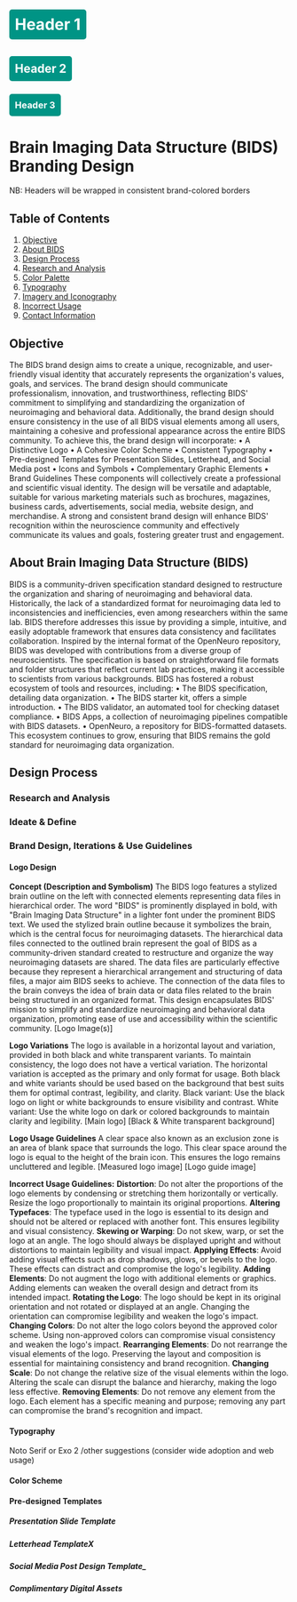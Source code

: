 <!DOCTYPE html>
<html lang="en">
<head>
<style>
.header-box {
    background-color: #009485; /* Change to your desired color */
    color: white; /* Text color inside the box */
    padding: 10px;
    border-radius: 5px;
    display: inline-block;
    width: auto;
}
</style>
</head>
<body>

# <div class="header-box">Header 1</div>

## <div class="header-box">Header 2</div>

### <div class="header-box">Header 3</div>

# Brain Imaging Data Structure (BIDS) Branding Design
NB: Headers will be wrapped in consistent brand-colored borders

## Table of Contents
1. [Objective](##objective)
2. [About BIDS](##about-brain-imaging-data-structure-(bids))
3. [Design Process](##design-process)
4. [Research and Analysis](#research-and-analysis)
5. [Color Palette](#color-palette)
6. [Typography](#typography)
7. [Imagery and Iconography](#imagery-and-iconography)
8. [Incorrect Usage](#incorrect-usage)
9. [Contact Information](#contact-information)

## Objective
The BIDS brand design aims to create a unique, recognizable, and user-friendly visual identity that accurately represents the organization's values, goals, and services. The brand design should communicate professionalism, innovation, and trustworthiness, reflecting BIDS' commitment to simplifying and standardizing the organization of neuroimaging and behavioral data. Additionally, the brand design should ensure consistency in the use of all BIDS visual elements among all users, maintaining a cohesive and professional appearance across the entire BIDS community.
To achieve this, the brand design will incorporate:
•	A Distinctive Logo
•	A Cohesive Color Scheme
•	Consistent Typography
•	Pre-designed Templates for Presentation Slides, Letterhead, and Social Media post
•	Icons and Symbols
•	Complementary Graphic Elements
•	Brand Guidelines
These components will collectively create a professional and scientific visual identity. The design will be versatile and adaptable, suitable for various marketing materials such as brochures, magazines, business cards, advertisements, social media, website design, and merchandise.
A strong and consistent brand design will enhance BIDS' recognition within the neuroscience community and effectively communicate its values and goals, fostering greater trust and engagement.

## About Brain Imaging Data Structure (BIDS)
BIDS is a community-driven specification standard designed to restructure the organization and sharing of neuroimaging and behavioral data. Historically, the lack of a standardized format for neuroimaging data led to inconsistencies and inefficiencies, even among researchers within the same lab. BIDS therefore addresses this issue by providing a simple, intuitive, and easily adoptable framework that ensures data consistency and facilitates collaboration.
Inspired by the internal format of the OpenNeuro repository, BIDS was developed with contributions from a diverse group of neuroscientists. The specification is based on straightforward file formats and folder structures that reflect current lab practices, making it accessible to scientists from various backgrounds.
BIDS has fostered a robust ecosystem of tools and resources, including:
•	The BIDS specification, detailing data organization.
•	The BIDS starter kit, offers a simple introduction.
•	The BIDS validator, an automated tool for checking dataset compliance.
•	BIDS Apps, a collection of neuroimaging pipelines compatible with BIDS datasets.
•	OpenNeuro, a repository for BIDS-formatted datasets.
This ecosystem continues to grow, ensuring that BIDS remains the gold standard for neuroimaging data organization.

## Design Process

### Research and Analysis

### Ideate & Define

### Brand Design, Iterations & Use Guidelines

#### Logo Design
**Concept (Description and Symbolism)**
The BIDS logo features a stylized brain outline on the left with connected elements representing data files in hierarchical order. The word "BIDS" is prominently displayed in bold, with "Brain Imaging Data Structure" in a lighter font under the prominent BIDS text.
We used the stylized brain outline because it symbolizes the brain, which is the central focus for neuroimaging datasets. The hierarchical data files connected to the outlined brain represent the goal of BIDS as a community-driven standard created to restructure and organize the way neuroimaging datasets are shared.
The data files are particularly effective because they represent a hierarchical arrangement and structuring of data files, a major aim BIDS seeks to achieve. The connection of the data files to the brain conveys the idea of brain data or data files related to the brain being structured in an organized format.
This design encapsulates BIDS' mission to simplify and standardize neuroimaging and behavioral data organization, promoting ease of use and accessibility within the scientific community.
[Logo Image(s)]

**Logo Variations**
The logo is available in a horizontal layout and variation, provided in both black and white transparent variants. To maintain consistency, the logo does not have a vertical variation. The horizontal variation is accepted as the primary and only format for usage. Both black and white variants should be used based on the background that best suits them for optimal contrast, legibility, and clarity.
Black variant: Use the black logo on light or white backgrounds to ensure visibility and contrast.
White variant: Use the white logo on dark or colored backgrounds to maintain clarity and legibility. 
[Main logo]
[Black & White transparent background]

**Logo Usage Guidelines**
A clear space also known as an exclusion zone is an area of blank space that surrounds the logo. This clear space around the logo is equal to the height of the brain icon. This ensures the logo remains uncluttered and legible.
[Measured logo image] [Logo guide image]

**Incorrect Usage Guidelines:**
**Distortion**: Do not alter the proportions of the logo elements by condensing or stretching them horizontally or vertically. Resize the logo proportionally to maintain its original proportions.
**Altering Typefaces**: The typeface used in the logo is essential to its design and should not be altered or replaced with another font. This ensures legibility and visual consistency.
**Skewing or Warping**: Do not skew, warp, or set the logo at an angle. The logo should always be displayed upright and without distortions to maintain legibility and visual impact.
**Applying Effects**: Avoid adding visual effects such as drop shadows, glows, or bevels to the logo. These effects can distract and compromise the logo's legibility.
**Adding Elements**: Do not augment the logo with additional elements or graphics. Adding elements can weaken the overall design and detract from its intended impact.
**Rotating the Logo**: The logo should be kept in its original orientation and not rotated or displayed at an angle. Changing the orientation can compromise legibility and weaken the logo's impact.
**Changing Colors**: Do not alter the logo colors beyond the approved color scheme. Using non-approved colors can compromise visual consistency and weaken the logo's impact.
**Rearranging Elements**: Do not rearrange the visual elements of the logo. Preserving the layout and composition is essential for maintaining consistency and brand recognition.
**Changing Scale**: Do not change the relative size of the visual elements within the logo. Altering the scale can disrupt the balance and hierarchy, making the logo less effective.
**Removing Elements**: Do not remove any element from the logo. Each element has a specific meaning and purpose; removing any part can compromise the brand's recognition and impact.

#### Typography
Noto Serif or Exo 2 /other suggestions (consider wide adoption and web usage)

#### Color Scheme

#### Pre-designed Templates
##### Presentation Slide Template

##### Letterhead TemplateX

##### Social Media Post Design Template_

##### Complimentary Digital Assets



</body>
</html>
